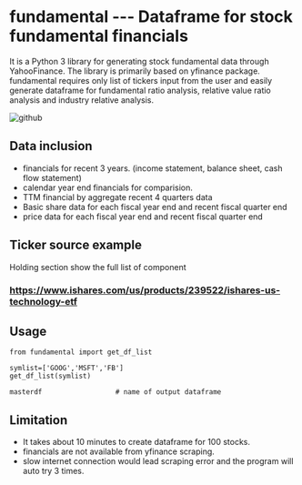 # fundamental  --- Dataframe for stock fundamental financials 
It is a Python 3 library for generating stock fundamental data through YahooFinance.
The library is primarily based on yfinance package. fundamental requires only list of tickers input from the user and easily generate dataframe for fundamental ratio analysis, relative value ratio analysis and industry relative analysis.

![github](https://user-images.githubusercontent.com/46503526/72200258-4bddb500-3415-11ea-99b2-cde974a7031f.jpg)

## Data inclusion
- financials for recent 3 years. (income statement, balance sheet, cash flow statement)
- calendar year end financials for comparision.
- TTM financial by aggregate recent 4 quarters data
- Basic share data for each fiscal year end and recent fiscal quarter end
- price data for each fiscal year end and recent fiscal quarter end

## Ticker source example
Holding section show the full list of component
### https://www.ishares.com/us/products/239522/ishares-us-technology-etf


## Usage
```
from fundamental import get_df_list

symlist=['GOOG','MSFT','FB'] 
get_df_list(symlist)        

masterdf                  # name of output dataframe
```

## Limitation
- It takes about 10 minutes to create dataframe for 100 stocks. 
- financials are not available from yfinance scraping. 
- slow internet connection would lead scraping error and the program will auto try 3 times. 

